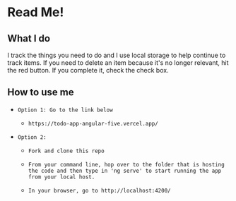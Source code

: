 # Read Me!

## What I do
I track the things you need to do and I use local storage to help continue to track items. If you need to delete an item because it's no longer relevant, hit the red button. If you complete it, check the check box.

## How to use me
*     Option 1: Go to the link below
    *     https://todo-app-angular-five.vercel.app/
*     Option 2: 
    *     Fork and clone this repo
    *     From your command line, hop over to the folder that is hosting the code and then type in 'ng serve' to start running the app from your local host.
    *     In your browser, go to http://localhost:4200/
